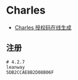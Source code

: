 # Charles

- [Charles 授权码在线生成](https://www.charles.ren/)

## 注册

```
# 4.2.7
leanway
5DB2CCAE8B2D08B06F
```

